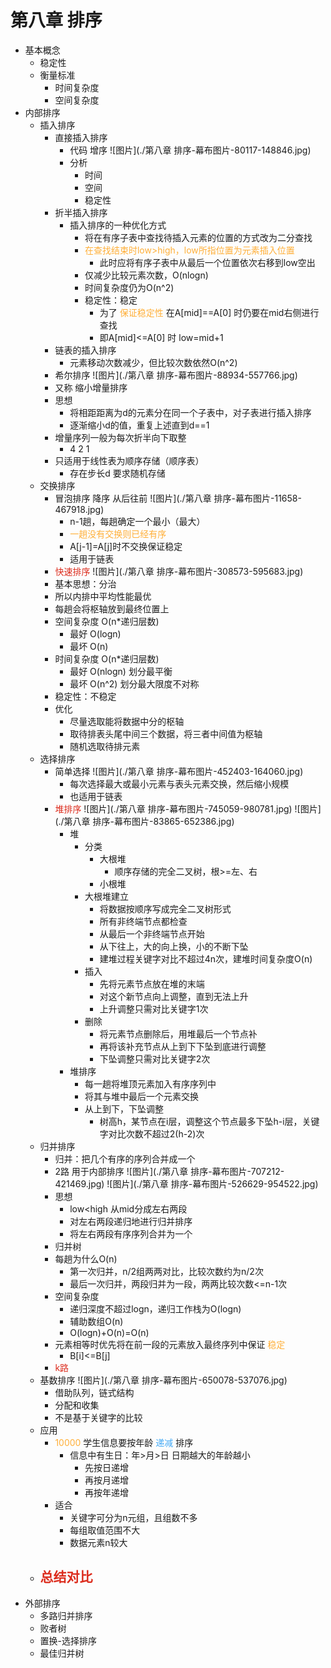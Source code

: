 # 第八章 排序
- 基本概念
    - 稳定性
    - 衡量标准
        - 时间复杂度
        - 空间复杂度
- 内部排序
    - 插入排序
        - 直接插入排序
            - 代码    增序 ![图片](./第八章 排序-幕布图片-80117-148846.jpg)
            - 分析
                - 时间
                - 空间
                - 稳定性
        - 折半插入排序
            - 插入排序的一种优化方式
                - 将在有序子表中查找待插入元素的位置的方式改为二分查找
                - <font color=#FFAF38>在查找结束时low>high，low所指位置为元素插入位置</font>
                    - 此时应将有序子表中从最后一个位置依次右移到low空出
                - 仅减少比较元素次数，O(nlogn)
                - 时间复杂度仍为O(n^2)
                - 稳定性：稳定
                    - 为了 <font color=#FFAF38>保证稳定性</font> 在A[mid]==A[0] 时仍要在mid右侧进行查找
                    - 即A[mid]<=A[0] 时 low=mid+1
        - 链表的插入排序
            - 元素移动次数减少，但比较次数依然O(n^2)
        - 希尔排序 ![图片](./第八章 排序-幕布图片-88934-557766.jpg)
        - 又称 缩小增量排序
        - 思想
            - 将相距距离为d的元素分在同一个子表中，对子表进行插入排序
            - 逐渐缩小d的值，重复上述直到d==1
        - 增量序列一般为每次折半向下取整
            - 4 2 1
        - 只适用于线性表为顺序存储（顺序表）
            - 存在步长d 要求随机存储
    - 交换排序
        - 冒泡排序    降序  从后往前 ![图片](./第八章 排序-幕布图片-11658-467918.jpg)
            - n-1趟，每趟确定一个最小（最大）
            - <font color=#FFAF38>一趟没有交换则已经有序</font>
            - A[j-1]=A[j]时不交换保证稳定
            - 适用于链表
        - <font color=#DC2D1E>快速排序</font> ![图片](./第八章 排序-幕布图片-308573-595683.jpg)
        - 基本思想：分治
        - 所以内排中平均性能最优
        - 每趟会将枢轴放到最终位置上
        - 空间复杂度 O(n*递归层数)
            - 最好 O(logn)
            - 最坏 O(n)
        - 时间复杂度 O(n*递归层数)
            - 最好 O(nlogn)  划分最平衡
            - 最坏 O(n^2) 划分最大限度不对称
        - 稳定性：不稳定
        - 优化
            - 尽量选取能将数据中分的枢轴
            - 取待排表头尾中间三个数据，将三者中间值为枢轴
            - 随机选取待排元素
    - 选择排序
        - 简单选择 ![图片](./第八章 排序-幕布图片-452403-164060.jpg)
            - 每次选择最大或最小元素与表头元素交换，然后缩小规模
            - 也适用于链表
        - <font color=#DC2D1E>堆排序</font> ![图片](./第八章 排序-幕布图片-745059-980781.jpg) ![图片](./第八章 排序-幕布图片-83865-652386.jpg)
            - 堆
                - 分类
                    - 大根堆
                        - 顺序存储的完全二叉树，根>=左、右
                    - 小根堆
                - 大根堆建立
                    - 将数据按顺序写成完全二叉树形式
                    - 所有非终端节点都检查
                    - 从最后一个非终端节点开始
                    - 从下往上，大的向上换，小的不断下坠
                    - 建堆过程关键字对比不超过4n次，建堆时间复杂度O(n)
                - 插入
                    - 先将元素节点放在堆的末端
                    - 对这个新节点向上调整，直到无法上升
                    - 上升调整只需对比关键字1次
                - 删除
                    - 将元素节点删除后，用堆最后一个节点补
                    - 再将该补充节点从上到下下坠到底进行调整
                    - 下坠调整只需对比关键字2次
            - 堆排序
                - 每一趟将堆顶元素加入有序序列中
                - 将其与堆中最后一个元素交换
                - 从上到下，下坠调整
                    - 树高h，某节点在i层，调整这个节点最多下坠h-i层，关键字对比次数不超过2(h-2)次
    - 归并排序
        - 归并：把几个有序的序列合并成一个
        - 2路 用于内部排序 ![图片](./第八章 排序-幕布图片-707212-421469.jpg) ![图片](./第八章 排序-幕布图片-526629-954522.jpg)
        - 思想
            - low<high 从mid分成左右两段
            - 对左右两段递归地进行归并排序
            - 将左右两段有序序列合并为一个
        - 归并树
        - 每趟为什么O(n)
            - 第一次归并，n/2组两两对比，比较次数约为n/2次
            - 最后一次归并，两段归并为一段，两两比较次数<=n-1次
        - 空间复杂度
            - 递归深度不超过logn，递归工作栈为O(logn)
            - 辅助数组O(n)
            - O(logn)+O(n)=O(n)
        - 元素相等时优先将在前一段的元素放入最终序列中保证 <font color=#FFAF38>稳定</font>
            - B[i]<=B[j]
        - <font color=#DC2D1E>k路</font>
    - 基数排序 ![图片](./第八章 排序-幕布图片-650078-537076.jpg)
        - 借助队列，链式结构
        - 分配和收集
        - 不是基于关键字的比较
    - 应用
        - <font color=#FFAF38>10000</font> 学生信息要按年龄 <font color=#40A8F5>递减</font> 排序
            - 信息中有生日：年>月>日   日期越大的年龄越小
                - 先按日递增
                - 再按月递增
                - 再按年递增
        - 适合
            - 关键字可分为n元组，且组数不多
            - 每组取值范围不大
            - 数据元素n较大
    - <font color=#DC2D1E>总结对比</font>
        - 
- 外部排序
    - 多路归并排序
    - 败者树
    - 置换-选择排序
    - 最佳归并树